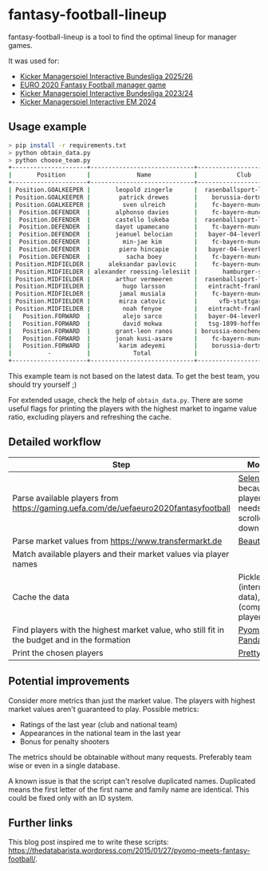# fantasy-football-lineup

fantasy-football-lineup is a tool to find the optimal lineup for manager games.

It was used for:

- [Kicker Managerspiel Interactive Bundesliga 2025/26](https://www.kicker.de/managerspiel/interactive/se-k00012025)
- [EURO 2020 Fantasy Football manager game](https://gaming.uefa.com/de/uefaeuro2020fantasyfootball)
- [Kicker Managerspiel Interactive Bundesliga 2023/24](https://www.kicker.de/managerspiel/interactive/se-k00012023)
- [Kicker Managerspiel Interactive EM 2024](https://www.kicker.de/managerspiel/interactive/se-k01072024)

## Usage example

```bash
> pip install -r requirements.txt
> python obtain_data.py
> python choose_team.py
+---------------------+-----------------------------+--------------------------+-----------------------+-----------------------+-------------------------+
|       Position      |             Name            |           Club           | Ingame value [Mio. €] | Market value [Mio. €] | Ratio (market / ingame) |
+---------------------+-----------------------------+--------------------------+-----------------------+-----------------------+-------------------------+
| Position.GOALKEEPER |       leopold zingerle      |  rasenballsport-leipzig  |          0.5          |          0.4          |           0.80          |
| Position.GOALKEEPER |        patrick drewes       |    borussia-dortmund     |          0.5          |          0.5          |           1.00          |
| Position.GOALKEEPER |         sven ulreich        |    fc-bayern-munchen     |          0.5          |          0.5          |           1.00          |
|  Position.DEFENDER  |       alphonso davies       |    fc-bayern-munchen     |          3.2          |          50.0         |          15.62          |
|  Position.DEFENDER  |       castello lukeba       |  rasenballsport-leipzig  |          2.8          |          40.0         |          14.29          |
|  Position.DEFENDER  |       dayot upamecano       |    fc-bayern-munchen     |          3.6          |          50.0         |          13.89          |
|  Position.DEFENDER  |       jeanuel belocian      |   bayer-04-leverkusen    |          1.4          |          15.0         |          10.71          |
|  Position.DEFENDER  |         min-jae kim         |    fc-bayern-munchen     |          3.2          |          40.0         |          12.50          |
|  Position.DEFENDER  |        piero hincapie       |   bayer-04-leverkusen    |          3.8          |          50.0         |          13.16          |
|  Position.DEFENDER  |          sacha boey         |    fc-bayern-munchen     |          1.5          |          18.0         |          12.00          |
| Position.MIDFIELDER |     aleksandar pavlovic     |    fc-bayern-munchen     |          3.6          |          55.0         |          15.28          |
| Position.MIDFIELDER | alexander roessing-lelesiit |       hamburger-sv       |          0.6          |          2.0          |           3.33          |
| Position.MIDFIELDER |       arthur vermeeren      |  rasenballsport-leipzig  |          2.0          |          22.0         |          11.00          |
| Position.MIDFIELDER |         hugo larsson        |   eintracht-frankfurt    |          3.0          |          40.0         |          13.33          |
| Position.MIDFIELDER |        jamal musiala        |    fc-bayern-munchen     |          6.0          |         140.0         |          23.33          |
| Position.MIDFIELDER |        mirza catovic        |      vfb-stuttgart       |          0.5          |          0.8          |           1.60          |
| Position.MIDFIELDER |         noah fenyoe         |   eintracht-frankfurt    |          0.5          |          0.35         |           0.70          |
|   Position.FORWARD  |         alejo sarco         |   bayer-04-leverkusen    |          0.5          |          0.8          |           1.60          |
|   Position.FORWARD  |         david mokwa         |   tsg-1899-hoffenheim    |          0.5          |          1.0          |           2.00          |
|   Position.FORWARD  |       grant-leon ranos      | borussia-monchengladbach |          0.5          |          0.5          |           1.00          |
|   Position.FORWARD  |       jonah kusi-asare      |    fc-bayern-munchen     |          0.5          |          2.5          |           5.00          |
|   Position.FORWARD  |        karim adeyemi        |    borussia-dortmund     |          3.3          |          45.0         |          13.64          |
|          -          |            Total            |                          |          42.5         |         574.35        |          13.51          |
+---------------------+-----------------------------+--------------------------+-----------------------+-----------------------+-------------------------+
```

This example team is not based on the latest data. To get the best team, you should try yourself ;)

For extended usage, check the help of `obtain_data.py`. There are some useful flags for printing the players with the highest market to ingame value ratio, excluding players and refreshing the cache.

## Detailed workflow

| Step | Modules |
| --- | --- |
| Parse available players from <https://gaming.uefa.com/de/uefaeuro2020fantasyfootball> | [Selenium](https://www.selenium.dev/), because player list needs to be scrolled down |
| Parse market values from <https://www.transfermarkt.de> | [Beautifulsoup](https://www.crummy.com/software/BeautifulSoup/) |
| Match available players and their market values via player names | |
| Cache the data | Pickle (intermediate data), csv (completed player list) |
| Find players with the highest market value, who still fit in the budget and in the formation | [Pyomo](https://www.pyomo.org/), [Pandas](https://pandas.pydata.org/) |
| Print the chosen players | [Prettytable](https://github.com/jazzband/prettytable) |

## Potential improvements

Consider more metrics than just the market value. The players with highest market values aren't guaranteed to play. Possible metrics:

- Ratings of the last year (club and national team)
- Appearances in the national team in the last year
- Bonus for penalty shooters

The metrics should be obtainable without many requests. Preferably team wise or even in a single database.

A known issue is that the script can't resolve duplicated names. Duplicated means the first letter of the first name and family name are identical. This could be fixed only with an ID system.

## Further links

This blog post inspired me to write these scripts: <https://thedatabarista.wordpress.com/2015/01/27/pyomo-meets-fantasy-football/>.
